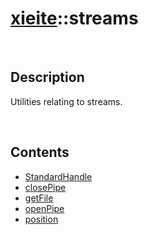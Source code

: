 # [xieite](./xieite.md)\:\:streams

&nbsp;

## Description
Utilities relating to streams.

&nbsp;

## Contents
- [StandardHandle](./namespaces/streams/standard_handle.md)
- [closePipe](./namespaces/streams/close_pipe.md)
- [getFile](./namespaces/streams/get_file.md)
- [openPipe](./namespaces/streams/open_pipe.md)
- [position](./namespaces/streams/position.md)
